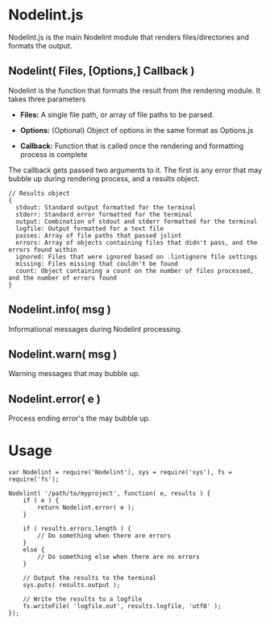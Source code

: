 Nodelint.js
===========

Nodelint.js is the main Nodelint module that renders files/directories and formats the output.


Nodelint( Files, [Options,] Callback )
-------------

Nodelint is the function that formats the result from the rendering module. It takes three parameters

- **Files:** A single file path, or array of file paths to be parsed.

- **Options:** (Optional) Object of options in the same format as Options.js

- **Callback:** Function that is called once the rendering and formatting process is complete



The callback gets passed two arguments to it. The first is any error that may bubble up during rendering process, and a results object.

	// Results object
	{
	  stdout: Standard output formatted for the terminal
	  stderr: Standard error formatted for the terminal
	  output: Combination of stdout and stderr formatted for the terminal
	  logfile: Output formatted for a text file
	  passes: Array of file paths that passed jslint
	  errors: Array of objects containing files that didn't pass, and the errors found within
	  ignored: Files that were ignored based on .lintignore file settings
	  missing: Files missing that couldn't be found
	  count: Object containing a count on the number of files processed, and the number of errors found
	}


Nodelint.info( msg )
--------------------

Informational messages during Nodelint processing.


Nodelint.warn( msg )
--------------------

Warning messages that may bubble up.


Nodelint.error( e )
-------------------

Process ending error's the may bubble up.


Usage
=====

	var Nodelint = require('Nodelint'), sys = require('sys'), fs = require('fs');

	Nodelint( '/path/to/myproject', function( e, results ) {
		if ( e ) {
			return Nodelint.error( e );
		}

		if ( results.errors.length ) {
			// Do something when there are errors
		}
		else {
			// Do something else when there are no errors
		}

		// Output the results to the terminal
		sys.puts( results.output );

		// Write the results to a logfile
		fs.writeFile( 'logfile.out', results.logfile, 'utf8' );
	});
